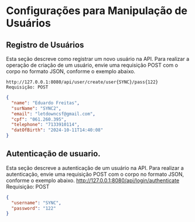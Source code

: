 # Configurações para Manipulação de Usuários

## Registro de Usuários

Esta seção descreve como registrar um novo usuário na API. Para realizar a operação de criação de um usuário, envie uma
requisição POST com o corpo no formato JSON, conforme o exemplo abaixo.

    http://127.0.0.1:8080/api/user/create/user{SYNC}/pass{122}
    Requisição: POST

```json
{
  "name": "Eduardo Freitas",
  "surName": "SYNC2",
  "email": "letdowncsf@gmail.com",
  "cpf": "061.260.395",
  "telephone": "7133910114",
  "datOfBirth": "2024-10-11T14:40:08"
}
  ```

## Autenticação de usuario.
Esta seção descreve a autenticação de um usuário na API. Para realizar a autenticação, envie uma requisição POST com o corpo no formato JSON, conforme o exemplo abaixo.
    http://127.0.0.1:8080/api/login/authenticate
    Requisição: POST

```json
{
  "username": "SYNC",
  "password": "122"
}
  ```